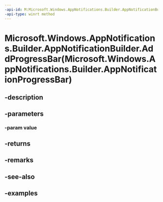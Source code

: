 ```yaml
---
-api-id: M:Microsoft.Windows.AppNotifications.Builder.AppNotificationBuilder.AddProgressBar(Microsoft.Windows.AppNotifications.Builder.AppNotificationProgressBar)
-api-type: winrt method
---
```


# Microsoft.Windows.AppNotifications.Builder.AppNotificationBuilder.AddProgressBar(Microsoft.Windows.AppNotifications.Builder.AppNotificationProgressBar)

<!--
public Microsoft.Windows.AppNotifications.Builder.AppNotificationBuilder AddProgressBar (Microsoft.Windows.AppNotifications.Builder.AppNotificationProgressBar value);
-->


## -description

## -parameters

### -param value

## -returns

## -remarks

## -see-also

## -examples


